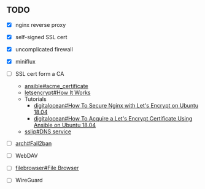 ## TODO

- [x] nginx reverse proxy

- [x] self-signed SSL cert

- [x] uncomplicated firewall

- [x] miniflux

- [ ] SSL cert form a CA
  - [ansible#acme_certificate](https://docs.ansible.com/ansible/latest/collections/community/crypto/acme_certificate_module.html)
  - [letsencrypt#How It Works](https://letsencrypt.org/how-it-works/)
  - Tutorials
    - [digitalocean#How To Secure Nginx with Let's Encrypt on Ubuntu 18.04](https://www.digitalocean.com/community/tutorials/how-to-secure-nginx-with-let-s-encrypt-on-ubuntu-18-04)
    - [digitalocean#How To Acquire a Let's Encrypt Certificate Using Ansible on Ubuntu 18.04](https://www.digitalocean.com/community/tutorials/how-to-acquire-a-let-s-encrypt-certificate-using-ansible-on-ubuntu-18-04)
  - [sslip#DNS service](https://sslip.io/)

- [ ] [arch#Fail2ban](https://wiki.archlinux.org/title/Fail2ban)

- [ ] WebDAV

- [ ] [filebrowser#File Browser](https://filebrowser.org/)

- [ ] WireGuard
